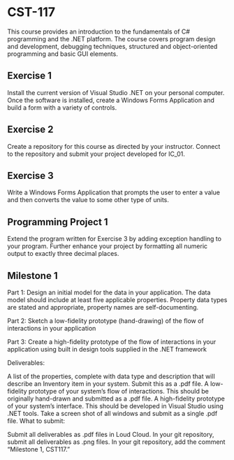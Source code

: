 # CST-117 
This course provides an introduction to the fundamentals of C# programming and the .NET platform. The course covers program design and development, 
debugging techniques, structured and object-oriented programming and basic GUI elements.

## Exercise 1
Install the current version of Visual Studio .NET on your personal computer. Once the software is installed, create a Windows Forms Application and build a form with a variety of controls.

## Exercise 2
Create a repository for this course as directed by your instructor. Connect to the repository and submit your project developed for IC_01.

## Exercise 3
Write a Windows Forms Application that prompts the user to enter a value and then converts the value to some other type of units.

## Programming Project 1
Extend the program written for Exercise 3 by adding exception handling to your program. Further enhance your project by formatting all numeric output to exactly three decimal places.

## Milestone 1
Part 1: Design an initial model for the data in your application. The data model should include at least five applicable properties. Property data types are stated and appropriate, property names are self-documenting.

Part 2: Sketch a low-fidelity prototype (hand-drawing) of the flow of interactions in your application

Part 3: Create a high-fidelity prototype of the flow of interactions in your application using built in design tools supplied in the .NET framework

Deliverables:

A list of the properties, complete with data type and description that will describe an Inventory item in your system. Submit this as a .pdf file.
A low-fidelity prototype of your system’s flow of interactions. This should be originally hand-drawn and submitted as a .pdf file.
A high-fidelity prototype of your system’s interface. This should be developed in Visual Studio using .NET tools. Take a screen shot of all windows and submit as a single .pdf file.
What to submit:

Submit all deliverables as .pdf files in Loud Cloud. In your git repository, submit all deliverables as .png files. In your git repository, add the comment “Milestone 1, CST117.”
